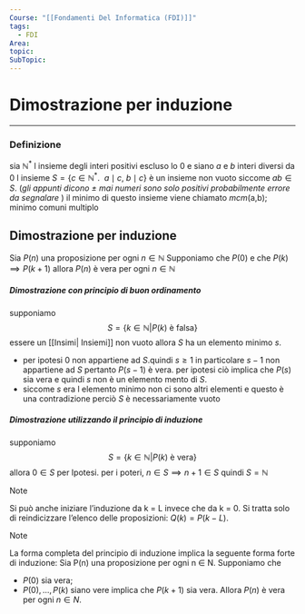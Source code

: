 ```yaml
---
Course: "[[Fondamenti Del Informatica (FDI)]]"
tags:
  - FDI
Area: 
topic: 
SubTopic:
---
```


# Dimostrazione per induzione
---


### Definizione
sia $\mathbb{N}^*$ l insieme degli interi positivi escluso lo $0$ e siano  $a$ e $b$ interi diversi da $0$ l insieme $S = \{c \in \mathbb{N} ^* . \ \ a \mid c,\ b \mid c\}$  è un insieme non vuoto siccome $ab \in S$. (_gli appunti dicono $\pm$ mai numeri sono solo positivi probabilmente errore da segnalare_ )
il minimo di questo insieme viene chiamato _mcm_(a,b); minimo comuni multiplo

## Dimostrazione per induzione 
Sia $P(n)$ una proposizione per ogni $n \in \mathbb{N}$ Supponiamo che $P(0)$ e che $P(k)\implies P(k+1)$ allora $P(n)$ è vera per ogni $n\in \mathbb{N}$  


##### Dimostrazione con principio di buon ordinamento 
supponiamo 
$$S = \{k\in \mathbb{N} | P(k) \text{ è falsa}\}$$
essere un [[Insimi| Insiemi]] non vuoto allora $S$ ha un elemento minimo $s$.
- per ipotesi $0$ non appartiene ad $S$.quindi $s \geq 1$ in particolare $s-1$ non appartiene ad $S$ pertanto $P(s-1)$ è vera. per ipotesi ciò implica che $P(s)$ sia vera e quindi $s$ non è un elemento mento di $S$.
- siccome $s$ era l elemento minimo non ci sono altri elementi e questo è una contradizione perciò $S$ è necessariamente vuoto 

##### Dimostrazione utilizzando il principio di induzione
supponiamo 
$$S = \{k\in \mathbb{N} | P(k) \text{ è vera}\}$$
allora $0 \in S$ per Ipotesi. per i poteri, $n \in S \implies n + 1 \in S$ quindi $S = \mathbb{N}$ 

> [!note]
> Si può anche iniziare l’induzione da k = L invece che da k = 0. Si tratta solo di reindicizzare l’elenco delle proposizioni: $Q(k) = P(k − L)$.

> [!note]
>  La forma completa del principio di induzione  implica la seguente forma forte di induzione: Sia P(n) una proposizione per ogni n ∈ N. Supponiamo che 
>  - $P(0)$ sia vera; 
>  - $P(0),...,P(k)$ siano vere implica che $P(k +1)$ sia vera. Allora $P(n)$ è vera per ogni $n \in N$.

